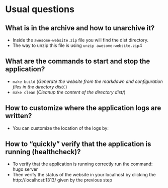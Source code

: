 # Usual questions

## What is in the archive and how to unarchive it?

* Inside the `awesome-website.zip` file you will find the dist directory.
* The way to unzip this file is using `unzip awesome-website.zip`4

## What are the commands to start and stop the application?

* `make build` (*Generate the website from the markdown and configuration
files in the directory dist/.*)
* `make clean` (*Cleanup the content of the directory dist/*)

## How to customize where the application logs are written?
*  You can customize the location of the logs by:

## How to “quickly” verify that the application is running (healthcheck)?

* To verify that the application is running correctly run the command: hugo server
* Then verify the status of the website in your localhost by clicking the
http://localhost:1313/ given by the previous step
